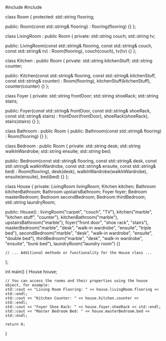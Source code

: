 
#include <iostream>
#include <string>

class Room {
protected:
    std::string flooring;

public:
    Room(const std::string& flooring) : flooring(flooring) {}
};

class LivingRoom : public Room {
private:
    std::string couch;
    std::string tv;

public:
    LivingRoom(const std::string& flooring, const std::string& couch, const std::string& tv)
        : Room(flooring), couch(couch), tv(tv) {}
};

class Kitchen : public Room {
private:
    std::string kitchenStuff;
    std::string counter;

public:
    Kitchen(const std::string& flooring, const std::string& kitchenStuff, const std::string& counter)
        : Room(flooring), kitchenStuff(kitchenStuff), counter(counter) {}
};

class Foyer {
private:
    std::string frontDoor;
    std::string shoeRack;
    std::string stairs;

public:
    Foyer(const std::string& frontDoor, const std::string& shoeRack, const std::string& stairs)
        : frontDoor(frontDoor), shoeRack(shoeRack), stairs(stairs) {}
};

class Bathroom : public Room {
public:
    Bathroom(const std::string& flooring) : Room(flooring) {}
};

class Bedroom : public Room {
private:
    std::string desk;
    std::string walkInWardrobe;
    std::string ensuite;
    std::string bed;

public:
    Bedroom(const std::string& flooring, const std::string& desk, const std::string& walkInWardrobe,
            const std::string& ensuite, const std::string& bed)
        : Room(flooring), desk(desk), walkInWardrobe(walkInWardrobe), ensuite(ensuite), bed(bed) {}
};

class House {
private:
    LivingRoom livingRoom;
    Kitchen kitchen;
    Bathroom kitchenBathroom;
    Bathroom upstairsBathroom;
    Foyer foyer;
    Bedroom masterBedroom;
    Bedroom secondBedroom;
    Bedroom thirdBedroom;
    std::string laundryRoom;

public:
    House() :
        livingRoom("carpet", "couch", "TV"),
        kitchen("marble", "kitchen stuff", "counter"),
        kitchenBathroom("marble"),
        upstairsBathroom("marble"),
        foyer("front door", "shoe rack", "stairs"),
        masterBedroom("marble", "desk", "walk-in wardrobe", "ensuite", "triple bed"),
        secondBedroom("marble", "desk", "walk-in wardrobe", "ensuite", "double bed"),
        thirdBedroom("marble", "desk", "walk-in wardrobe", "ensuite", "bunk bed"),
        laundryRoom("laundry room") {}

    // ... Additional methods or functionality for the House class ...
};

int main() {
    House house;

    // You can access the rooms and their properties using the house object, for example:
    std::cout << "Living Room Flooring: " << house.livingRoom.flooring << std::endl;
    std::cout << "Kitchen Counter: " << house.kitchen.counter << std::endl;
    std::cout << "Foyer Shoe Rack: " << house.foyer.shoeRack << std::endl;
    std::cout << "Master Bedroom Bed: " << house.masterBedroom.bed << std::endl;

    return 0;
}
